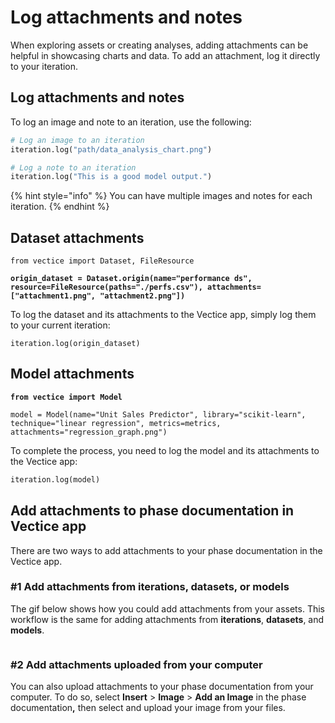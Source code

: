 # Log attachments and notes

When exploring assets or creating analyses, adding attachments can be helpful in showcasing charts and data. To add an attachment, log it directly to your iteration.

## Log attachments and notes

To log an image and note to an iteration, use the following:

```python
# Log an image to an iteration
iteration.log("path/data_analysis_chart.png")

# Log a note to an iteration
iteration.log("This is a good model output.")
```

{% hint style="info" %}
You can have multiple images and notes for each iteration.
{% endhint %}

## Dataset attachments

<pre class="language-python" data-overflow="wrap"><code class="lang-python">from vectice import Dataset, FileResource

<strong>origin_dataset = Dataset.origin(name="performance ds", resource=FileResource(paths="./perfs.csv"), attachments=["attachment1.png", "attachment2.png"])
</strong></code></pre>

To log the dataset and its attachments to the Vectice app, simply log them to your current iteration:

```
iteration.log(origin_dataset)
```

## Model attachments

<pre class="language-python" data-overflow="wrap"><code class="lang-python"><strong>from vectice import Model
</strong>
model = Model(name="Unit Sales Predictor", library="scikit-learn", technique="linear regression", metrics=metrics, attachments="regression_graph.png")
</code></pre>

To complete the process, you need to log the model and its attachments to the Vectice app:

```python
iteration.log(model)
```

## Add attachments to phase documentation in Vectice app

There are two ways to add attachments to your phase documentation in the Vectice app.&#x20;

### #1 Add attachments from iterations, datasets, or models

The gif below shows how you could add attachments from your assets. This workflow is the same for adding attachments from **iterations**, **datasets**, and **models**.

<figure><img src="../../.gitbook/assets/insert-image.gif" alt=""><figcaption></figcaption></figure>

### #2 Add attachments uploaded from your computer

You can also upload attachments to your phase documentation from your computer. To do so, select **Insert** > **Image** > **Add an Image** in the phase documentatio&#x6E;**,** then select and upload your image from your files.
